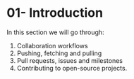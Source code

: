 # 01- Introduction

In this section we will go through:

1. Collaboration workflows
2. Pushing, fetching and pulling
3. Pull requests, issues and milestones
4. Contributing to open-source projects.
